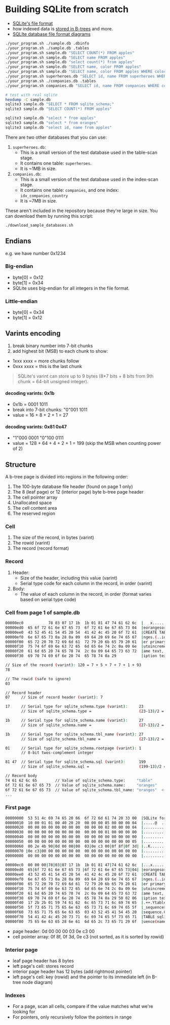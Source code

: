 # Building SQLite from scratch
- [SQLite's file format](https://www.sqlite.org/fileformat.html)
- how indexed data is [stored in B-trees](https://jvns.ca/blog/2014/10/02/how-does-sqlite-work-part-2-btrees/)
and more.
- [SQLIte database file format diagrams](https://saveriomiroddi.github.io/SQLIte-database-file-format-diagrams/)

```bash
./your_program.sh ./sample.db .dbinfo
./your_program.sh ./sample.db .tables
./your_program.sh sample.db "SELECT COUNT(*) FROM apples"
./your_program.sh sample.db "SELECT name FROM apples"
./your_program.sh sample.db "select count(*) from apples"
./your_program.sh sample.db "SELECT name, color FROM apples"
./your_program.sh sample.db "SELECT name, color FROM apples WHERE color = 'Yellow'"
./your_program.sh superheroes.db "SELECT id, name FROM superheroes WHERE eye_color = 'Pink Eyes'"
./your_program.sh ./companies.db .tables
./your_program.sh companies.db "SELECT id, name FROM companies WHERE country = 'eritrea'"

# test with real sqlite
hexdump -C sample.db
sqlite3 sample.db "SELECT * FROM sqlite_schema;"
sqlite3 sample.db "SELECT COUNT(*) FROM apples"

sqlite3 sample.db "select * from apples"
sqlite3 sample.db "select * from oranges"
sqlite3 sample.db "select id, name from apples"
```

There are two other databases that you can use:

1. `superheroes.db`:
   - This is a small version of the test database used in the table-scan stage.
   - It contains one table: `superheroes`.
   - It is ~1MB in size.
1. `companies.db`:
   - This is a small version of the test database used in the index-scan stage.
   - It contains one table: `companies`, and one index: `idx_companies_country`
   - It is ~7MB in size.

These aren't included in the repository because they're large in size. You can
download them by running this script:

```sh
./download_sample_databases.sh
```

## Endians
e.g. we have number 0x1234
### Big-endian
- byte[0] = 0x12
- byte[1] = 0x34
- SQLite uses big-endian for all integers in the file format.
### Little-endian
- byte[0] = 0x34
- byte[1] = 0x12

## Varints encoding
1. break binary number into 7-bit chunks
2. add highest bit (MSB) to each chunk to show:
- 1xxx xxxx = more chunks follow
- 0xxx xxxx = this is the last chunk

> SQLite's varint can store up to 9 bytes (8*7 bits + 8 bits from 9th chunk = 64-bit unsigned integer).

#### decoding varints: 0x1b
- 0x1b = 0001 1011
- break into 7-bit chunks: "0"001 1011
- value = 16 + 8 + 2 + 1 = 27
#### decoding varints: 0x81 0x47
- "1"000 0001  "0"100 0111
- value = 128 + 64 + 4 + 2 + 1 = 199 (skip the MSB when counting power of 2)

## Structure
A b-tree page is divided into regions in the following order:
1. The 100-byte database file header (found on page 1 only)
2. The 8 (leaf page) or 12 (interior page) byte b-tree page header
3. The cell pointer array
4. Unallocated space
5. The cell content area
6. The reserved region

### Cell 
1. The size of the record, in bytes (varint)
2. The rowid (varint)
3. The record (record format)

### Record
1. Header:
   - Size of the header, including this value (varint)
   - Serial type code for each column in the record, in order (varint)
2. Body:
   - The value of each column in the record, in order (format varies based on serial type code)

### Cell from page 1 of sample.db
```bash
00000ec0           78 03 07 17 1b  1b 01 81 47 74 61 62 6c  |   x.......Gtabl|
00000ed0  65 6f 72 61 6e 67 65 73  6f 72 61 6e 67 65 73 04  |eorangesoranges.|
00000ee0  43 52 45 41 54 45 20 54  41 42 4c 45 20 6f 72 61  |CREATE TABLE ora|
00000ef0  6e 67 65 73 0a 28 0a 09  69 64 20 69 6e 74 65 67  |nges.(..id integ|
00000f00  65 72 20 70 72 69 6d 61  72 79 20 6b 65 79 20 61  |er primary key a|
00000f10  75 74 6f 69 6e 63 72 65  6d 65 6e 74 2c 0a 09 6e  |utoincrement,..n|
00000f20  61 6d 65 20 74 65 78 74  2c 0a 09 64 65 73 63 72  |ame text,..descr|
00000f30  69 70 74 69 6f 6e 20 74  65 78 74 0a 29           |iption text.)   |

// Size of the record (varint): 120 = 7 + 5 + 7 + 7 + 1 + 93
78

// The rowid (safe to ignore)
03

// Record header
07     // Size of record header (varint): 7

17     // Serial type for sqlite_schema.type (varint):     23
       // Size of sqlite_schema.type =                     (23-13)/2 = 5

1b     // Serial type for sqlite_schema.name (varint):     27
       // Size of sqlite_schema.name =                     (27-13)/2 = 7

1b     // Serial type for sqlite_schema.tbl_name (varint): 27
       // Size of sqlite_schema.tbl_name =                 (27-13)/2 = 7

01     // Serial type for sqlite_schema.rootpage (varint): 1
       // 8-bit twos-complement integer

81 47  // Serial type for sqlite_schema.sql (varint):      199
       // Size of sqlite_schema.sql =                      (199-13)/2 = 93

// Record body
74 61 62 6c 65        // Value of sqlite_schema.type:     "table"
6f 72 61 6e 67 65 73  // Value of sqlite_schema.name:     "oranges"
6f 72 61 6e 67 65 73  // Value of sqlite_schema.tbl_name: "oranges"  <---
...
```

### First page
```bash
00000000  53 51 4c 69 74 65 20 66  6f 72 6d 61 74 20 33 00  |SQLite format 3.|
00000010  10 00 01 01 00 40 20 20  00 00 00 05 00 00 00 04  |.....@  ........|
00000020  00 00 00 00 00 00 00 00  00 00 00 02 00 00 00 04  |................|
00000030  00 00 00 00 00 00 00 00  00 00 00 01 00 00 00 00  |................|
00000040  00 00 00 00 00 00 00 00  00 00 00 00 00 00 00 00  |................|
00000050  00 00 00 00 00 00 00 00  00 00 00 00 00 00 00 05  |................|
00000060  00 2e 4b 90|0d 00 00|00  03|0e c3 00|0f 8f|0f 3d| |..K............=|
00000070 |0e c3|00 00 00 00 00 00  00 00 00 00 00 00 00 00  |................|
00000080  00 00 00 00 00 00 00 00  00 00 00 00 00 00 00 00  |................|
*
00000ec0  00 00 00|78|03|07 17 1b  1b 01 81 47|74 61 62 6c  |...x.......Gtabl|
00000ed0  65|6f 72 61 6e 67 65 73 |6f 72 61 6e 67 65 73|04| |eorangesoranges.|
00000ee0  43 52 45 41 54 45 20 54  41 42 4c 45 20 6f 72 61  |CREATE TABLE ora|
00000ef0  6e 67 65 73 0a 28 0a 09  69 64 20 69 6e 74 65 67  |nges.(..id integ|
00000f00  65 72 20 70 72 69 6d 61  72 79 20 6b 65 79 20 61  |er primary key a|
00000f10  75 74 6f 69 6e 63 72 65  6d 65 6e 74 2c 0a 09 6e  |utoincrement,..n|
00000f20  61 6d 65 20 74 65 78 74  2c 0a 09 64 65 73 63 72  |ame text,..descr|
00000f30  69 70 74 69 6f 6e 20 74  65 78 74 0a 29 50 02 06  |iption text.)P..|
00000f40  17 2b 2b 01 59 74 61 62  6c 65 73 71 6c 69 74 65  |.++.Ytablesqlite|
00000f50  5f 73 65 71 75 65 6e 63  65 73 71 6c 69 74 65 5f  |_sequencesqlite_|
00000f60  73 65 71 75 65 6e 63 65  03 43 52 45 41 54 45 20  |sequence.CREATE |
00000f70  54 41 42 4c 45 20 73 71  6c 69 74 65 5f 73 65 71  |TABLE sqlite_seq|
00000f80  75 65 6e 63 65 28 6e 61  6d 65 2c 73 65 71 29 6f  |uence(name,seq)o|

```
- page header: 0d 00 00 00  03 0e c3 00
- cell pointer array: 0f 8f, 0f 3d, 0e c3 (not sorted, as it is sorted by rowid)

### Interior page
- leaf page header has 8 bytes
- left page's cell: stores record
- interior page header has 12 bytes (add rightmost pointer)
- left page's cell: key (rowid) and the pointer to its immediate left (in B-tree node diagram)

### Indexes
- For a page, scan all cells, compare if the value matches what we're looking for
- For pointers, only recursively follow the pointers in range